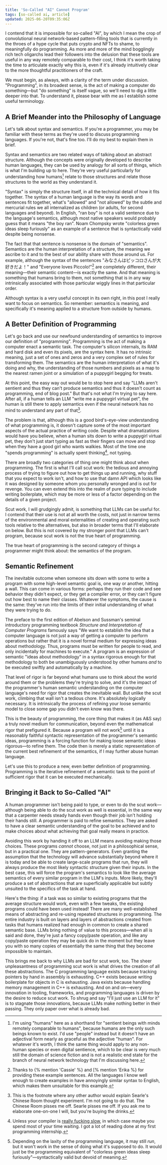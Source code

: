 ```yaml
---
title: 'So-Called "AI" Cannot Program'
tags: [so-called ai, article]
updated: 2025-06-20T09:35:06Z
---
```


I contend that it is impossible for so-called "AI", by which I mean the crop of
convolutional neural network-based pattern-filling tools that is currently in
the throes of a hype cycle that puts crypto and NFTs to shame, to meaningfully
do programming. As more and more of the mind bogglingly rich tech oligarchs lead
their followers into the delusion that these tools are useful in any way
remotely comparable to their cost, I think it's worth taking the time to
articulate exactly why this is, even if it's already intuitively clear to the
more thoughtful practitioners of the craft.

We must begin, as always, with a clarity of the term under discussion.
"Programming", in its broadest sense, is the act of making a computer do
something—but "do something" is itself vague, so we'll need to dig a little
deeper into that. To understand it, please bear with me as I establish some
useful terminology.

## A Brief Meander into the Philosophy of Language

Let's talk about syntax and semantics. If you're a programmer, you may be
familiar with these terms as they're used to discuss programming languages. If
you're not, that's fine too. I'll do my best to explain them in brief.

Syntax and semantics are two related ways of talking about an abstract
structure. Although the concepts were originally developed to describe human
languages, they can be used by analogy for all sorts of things, which is what
I'm building up to here. They're very useful particularly for understanding how
humans[^1] relate to those structures and relate those structures to the world
as they understand it.

[^1]: I'm using "humans" here as a shorthand for "sentient beings with minds
      remotely comparable to humans", because humans are the only such beings
      known to exist. I'd use "people" instead but it doesn't have an adjectival
      form nearly as graceful as the adjective "human". For whatever it's worth,
      I think the same thing would apply to any non-human species or even
      digital sentience, which to be clear is very much still the domain of
      science fiction and is not a realistic end state for the branch of neural
      network technology that I'm discussing here.

"Syntax" is simply the structure itself, in all the technical detail of how it
fits together. The syntax of a human language is the way its words and sentences
fit together, what's "allowed" and "not allowed" by the subtle and mercurial
rules we all internalized as children (or adults, for second languages and
beyond). In English, "ran boy" is not a valid sentence due to the language's
semantics, although most native speakers would probably guess that it means "the
boy ran". Noam Chompsky wrote "colorless green ideas sleep furiously" as an
example of a sentence that is syntactically valid despite being nonsense.

The fact that that sentence is nonsense is the domain of "semantics". Semantics
are the human interpretation of a structure, the meaning we ascribe to it and to
the best of our ability share with those around us. For example, although the
syntax of the sentences "みなさんはピッコロさんが大好きだよ！" and "Everyone
loves Piccolo!"[^2] are completely different, their meaning—their semantic
content—is exactly the same. And that meaning is something that humans bring to
them, not something that is in any way intrinsically associated with those
particular wiggly lines in that particular order.

[^2]: Thanks to {% mention 'Cassie' %} and [% mention 'Erika %} for
      providing these example sentences. All the languages I know well enough to
      create examples in have annoyingly similar syntax to English, which makes
      them unsuitable for this example.

Although syntax is a very useful concept in its own right, in this post I really
want to focus on semantics. So remember: semantics is meaning, and specifically
it's meaning applied to a structure from outside by humans.

## A Better Definition of Programming

Let's go back and use our newfound understanding of semantics to improve our
definition of "programming". Programming is the act of making a computer enact a
semantic task. The computer's silicon internals, its RAM and hard disk and even
its pixels, are the syntax here. It has no intrinsic meaning, just a set of ones
and zeros and a very complex set of rules for transforming them. The semantics
are the human interpretation of what it's doing and why, the understanding of
those numbers and pixels as a map to the nearest ramen joint or a simulation of
a puppygirl begging for treats.

At this point, the easy way out would be to stop here and say "LLMs aren't
sentient and thus they can't produce semantics and thus it doesn't count as
programming, end of blog post." But that's not what I'm trying to say here.
After all, if a human tells an LLM "write me a puppygirl virtual pet", the human
is still there to apply semantics even if the neural network has no mind to
understand any part of that[^3].

[^3]: This is the footnote where any other author would explain Searle's Chinese
      Room thought experiment. I'm not going to do that. The Chinese Room pisses
      me off. Searle pisses me off. If you ask me to elaborate one-on-one I
      will, but you're buying the drinks.

The problem is that, although this is a good bird's-eye-view understanding of
what programming is, it doesn't capture some of the most important aspects of
the actual practice of writing code. Despite what dramatizations would have you
believe, when a human sits down to write a puppygirl virtual pet, they don't
just start typing as fast as their fingers can move and stop when they have a
good girl who wants walkies. Most of the time one "spends programming" is
actually spent thinking[^4], not typing.

[^4]: Unless your compiler is [really fucking slow], in which case maybe you
      spend most of your time waiting. I got a lot of reading done at my first
      programming internship.

[really fucking slow]: https://xkcd.com/303/

There are broadly two categories of thing one might think about when
programming. The first is what I'll call scut work: the tedious and annoying
process of trying to figure out how to get things up and running, why stuff that
you expect to work isn't, and how to use that damn API which looks like it was
designed by someone whom you personally wronged and is out for revenge. You can
even extend this into the realm of pure typing to include writing boilerplate,
which may be more or less of a factor depending on the details of a given
project.

Scut work, I will grudgingly admit, is something that LLMs can be useful for. I
contend that their use is not at all worth the costs, not just in narrow terms
of the environmental and moral externalities of creating and operating such
tools relative to the alternatives, but also in broader terms that I'll
elaborate on below. But this is not covered by my stronger point that LLMs can't
program, because scut work is not the true heart of programming.

The true heart of programming is the second category of things a programmer
might think about: the semantics of the program.

## Semantic Refinement

The inevitable outcome when someone sits down with some to write a program with
some high-level semantic goal is, one way or another, hitting a wall. This can
come in various forms: perhaps they run their code and see behavior they didn't
expect, or they get a compiler error, or they can't figure out how best to name
their classes. Whatever the symptoms, the cause is the same: they've run into
the limits of their initial understanding of what they were trying to do.

The preface to the first edition of Abelson and Sussman's seminal introductory
programming textbook _Structure and Interpretation of Computer Programs_
famously says "We want to establish the idea that a computer language is not
just a way of getting a computer to perform operations but rather that it is a
novel formal medium for expressing ideas about methodology. Thus, programs must
be written for people to read, and only incidentally for machines to execute." A
program is an expression of semantic "ideas about methodology" in a syntax
rigorous enough for that methodology to both be unambiguously understood by
other humans *and* to be executed swiftly and automatically by a machine.

That level of rigor is far beyond what humans use to think about the world
around them or the problems they're trying to solve, and it's the impact of the
programmer's human semantic understanding on the computer language's need for
rigor that creates the inevitable wall. But unlike the scut work, climbing that
wall isn't a tedious chore. It's absolutely logically necessary. It is
intrinsically the process of refining your loose semantic model to close some
gap you didn't even know was there.

This is the beauty of programming, the core thing that makes it (as A&S say) a
truly novel medium for communication, beyond even the mathematical rigor that
prefigured it. Because a program will not work[^5] until it is a reasonably
faithful syntactic representation of the programmer's semantic ideas,
programming is a forcing function for making loose semantic ideas rigorous—to
refine them. The code then is merely a static representation of the current best
refinement of the semantics, if I may further abuse human language.

[^5]: Depending on the laxity of the programming language, it may still _run_,
      but it won't work in the sense of doing what it's supposed to do. It would
      just be the programming equivalent of "colorless green ideas sleep
      furiously"—syntactically valid but devoid of meaning.

Let's use this to produce a new, even better definition of programming.
Programming is the iterative refinement of a semantic task to the point of
sufficient rigor that it can be executed mechanically.

## Bringing it Back to So-Called "AI"

A human programmer isn't being paid to type, or even to do the scut
work—although being able to do the scut work as well is essential, in the same
way that a carpenter needs steady hands even though their job isn't holding
their hands still. A programmer is paid to refine semantics. They are asked to
have a clear semantic understanding of the goal to be achieved and to make
choices about what achieving that goal really means in practice.

Avoiding this work by handing it off to an LLM means avoiding making those
choices. These programs *cannot* choose, not just in a philosophical sense, but
in a practical one. They are pattern-generators. Even granting the assumption
that the technology will advance substantially beyond where it is today and be
able to create large-scale programs that run, they will always produce the most
likely syntactic structure given their inputs. In the best case, this will force
the program's semantics to look like the average semantics of every similar
program in the LLM's inputs. More likely, they'll produce a set of abstractions
that are superficially applicable but subtly unsuited to the specifics of the
task at hand.

Here's the thing: if a task was so similar to existing programs that the average
structure would work, even with a few tweaks, the existing programs could have
been used instead! There are many well-established means of abstracting and
re-using repeated structures in programming. The entire industry is built on
layers and layers of abstractions created from tasks that humans realized had
enough in common to create a shared semantic base. LLMs bring nothing of value
to this process—when all is said and done, they're just a fancy copy/paste
operation, and like any copy/paste operation they may be quick do in the moment
but they leave you with so many copies of essentially the same thing that they
become impossible to maintain.

This brings me back to why LLMs are bad for scut work, too. The sheer
unpleasantness of programming scut work is what drives the creation of all these
abstractions. The C programming language exists because tracking pointers by
hand in assembly is exhausting. C++ exists because writing boilerplate for
objects in C is exhausting. Java exists because handling memory management in
C++ is exhausting. And on and on—every innovation in tooling, frameworks, and
programming languages is driven by the desire to reduce scut work. To shrug and
say "I'll just use an LLM for it" is to stagnate those innovations, because LLMs
make nothing better in their passing. They only paper over what is already bad.
